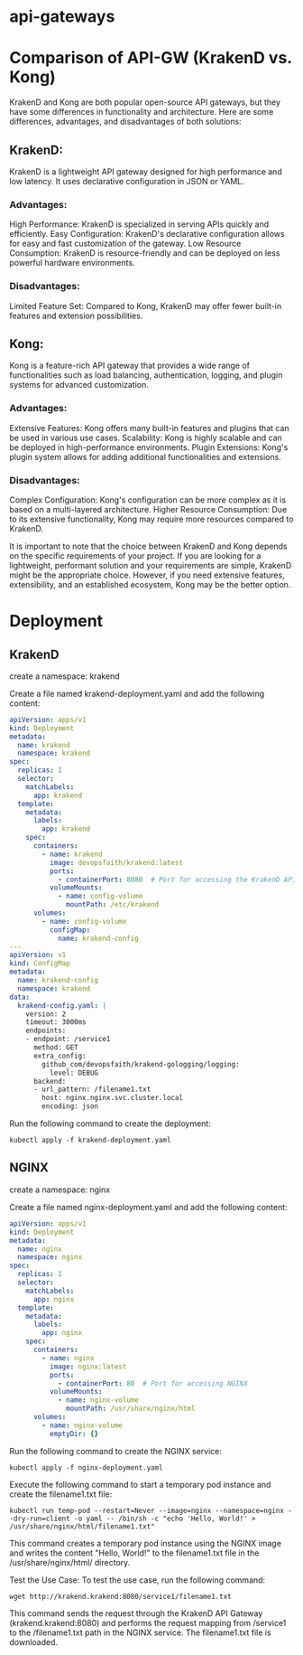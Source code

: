 # api-gateways
# Comparison of API-GW (KrakenD vs. Kong)

KrakenD and Kong are both popular open-source API gateways, but they have some differences in functionality and architecture. Here are some differences, advantages, and disadvantages of both solutions:

## KrakenD:

KrakenD is a lightweight API gateway designed for high performance and low latency. It uses declarative configuration in JSON or YAML.
### Advantages:
High Performance: KrakenD is specialized in serving APIs quickly and efficiently.
Easy Configuration: KrakenD's declarative configuration allows for easy and fast customization of the gateway.
Low Resource Consumption: KrakenD is resource-friendly and can be deployed on less powerful hardware environments.
### Disadvantages:
Limited Feature Set: Compared to Kong, KrakenD may offer fewer built-in features and extension possibilities.

## Kong:

Kong is a feature-rich API gateway that provides a wide range of functionalities such as load balancing, authentication, logging, and plugin systems for advanced customization.
### Advantages:
Extensive Features: Kong offers many built-in features and plugins that can be used in various use cases.
Scalability: Kong is highly scalable and can be deployed in high-performance environments.
Plugin Extensions: Kong's plugin system allows for adding additional functionalities and extensions.
### Disadvantages:
Complex Configuration: Kong's configuration can be more complex as it is based on a multi-layered architecture.
Higher Resource Consumption: Due to its extensive functionality, Kong may require more resources compared to KrakenD.

It is important to note that the choice between KrakenD and Kong depends on the specific requirements of your project. If you are looking for a lightweight, performant solution and your requirements are simple, KrakenD might be the appropriate choice. However, if you need extensive features, extensibility, and an established ecosystem, Kong may be the better option.

# Deployment
## KrakenD
create a namespace: krakend

Create a file named krakend-deployment.yaml and add the following content:
````yaml
apiVersion: apps/v1
kind: Deployment
metadata:
  name: krakend
  namespace: krakend
spec:
  replicas: 1
  selector:
    matchLabels:
      app: krakend
  template:
    metadata:
      labels:
        app: krakend
    spec:
      containers:
        - name: krakend
          image: devopsfaith/krakend:latest
          ports:
            - containerPort: 8080  # Port for accessing the KrakenD API Gateway
          volumeMounts:
            - name: config-volume
              mountPath: /etc/krakend
      volumes:
        - name: config-volume
          configMap:
            name: krakend-config
---
apiVersion: v1
kind: ConfigMap
metadata:
  name: krakend-config
  namespace: krakend
data:
  krakend-config.yaml: |
    version: 2
    timeout: 3000ms
    endpoints:
    - endpoint: /service1
      method: GET
      extra_config:
        github_com/devopsfaith/krakend-gologging/logging:
          level: DEBUG
      backend:
      - url_pattern: /filename1.txt
        host: nginx.nginx.svc.cluster.local
        encoding: json
````

Run the following command to create the deployment:
````shell
kubectl apply -f krakend-deployment.yaml
````
## NGINX
create a namespace: nginx

Create a file named nginx-deployment.yaml and add the following content:
````yaml
apiVersion: apps/v1
kind: Deployment
metadata:
  name: nginx
  namespace: nginx
spec:
  replicas: 1
  selector:
    matchLabels:
      app: nginx
  template:
    metadata:
      labels:
        app: nginx
    spec:
      containers:
        - name: nginx
          image: nginx:latest
          ports:
            - containerPort: 80  # Port for accessing NGINX
          volumeMounts:
            - name: nginx-volume
              mountPath: /usr/share/nginx/html
      volumes:
        - name: nginx-volume
          emptyDir: {}

````
Run the following command to create the NGINX service:
````shell
kubectl apply -f nginx-deployment.yaml
````
Execute the following command to start a temporary pod instance and create the filename1.txt file:
````shell
kubectl run temp-pod --restart=Never --image=nginx --namespace=nginx --dry-run=client -o yaml -- /bin/sh -c "echo 'Hello, World!' > /usr/share/nginx/html/filename1.txt"
````
This command creates a temporary pod instance using the NGINX image and writes the content "Hello, World!" to the filename1.txt file in the /usr/share/nginx/html/ directory.

Test the Use Case:
To test the use case, run the following command:
````shell
wget http://krakend.krakend:8080/service1/filename1.txt
````
This command sends the request through the KrakenD API Gateway (krakend.krakend:8080) and performs the request mapping from /service1 to the /filename1.txt path in the NGINX service. The filename1.txt file is downloaded.
